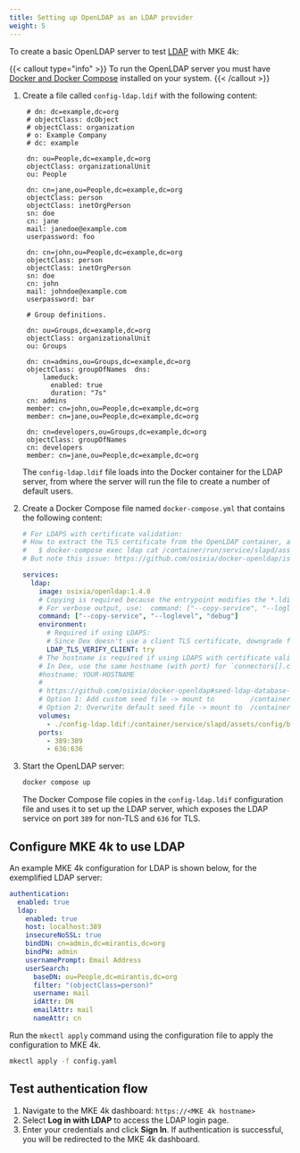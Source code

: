 ```yaml
---
title: Setting up OpenLDAP as an LDAP provider
weight: 5
---
```


To create a basic OpenLDAP server to test
[LDAP](../../../../docs/configuration/authentication/ldap) with MKE 4k:

{{< callout type="info" >}}
To run the OpenLDAP server you must have [Docker and Docker Compose](https://docs.docker.com/engine/install/) installed on your system.
{{< /callout >}}

1. Create a file called `config-ldap.ldif` with the following content:

   ```ldif
    # dn: dc=example,dc=org
    # objectClass: dcObject
    # objectClass: organization
    # o: Example Company
    # dc: example

    dn: ou=People,dc=example,dc=org
    objectClass: organizationalUnit
    ou: People

    dn: cn=jane,ou=People,dc=example,dc=org
    objectClass: person
    objectClass: inetOrgPerson
    sn: doe
    cn: jane
    mail: janedoe@example.com
    userpassword: foo

    dn: cn=john,ou=People,dc=example,dc=org
    objectClass: person
    objectClass: inetOrgPerson
    sn: doe
    cn: john
    mail: johndoe@example.com
    userpassword: bar

    # Group definitions.

    dn: ou=Groups,dc=example,dc=org
    objectClass: organizationalUnit
    ou: Groups

    dn: cn=admins,ou=Groups,dc=example,dc=org
    objectClass: groupOfNames  dns:
        lameduck:
          enabled: true
          duration: "7s"
    cn: admins
    member: cn=john,ou=People,dc=example,dc=org
    member: cn=jane,ou=People,dc=example,dc=org

    dn: cn=developers,ou=Groups,dc=example,dc=org
    objectClass: groupOfNames
    cn: developers
    member: cn=jane,ou=People,dc=example,dc=org
   ```

   The `config-ldap.ldif` file loads into the Docker container for the LDAP server, from where the server will run the file to create a number of default users.

2. Create a Docker Compose file named `docker-compose.yml` that contains the following content:

   ```yaml
   # For LDAPS with certificate validation:
   # How to extract the TLS certificate from the OpenLDAP container, and encode it for the Dex config (`rootCAData`):
   #   $ docker-compose exec ldap cat /container/run/service/slapd/assets/certs/ca.crt | base64 -w 0
   # But note this issue: https://github.com/osixia/docker-openldap/issues/506

   services:
     ldap:
       image: osixia/openldap:1.4.0
       # Copying is required because the entrypoint modifies the *.ldif files.
       # For verbose output, use:  command: ["--copy-service", "--loglevel", "debug"]
       command: ["--copy-service", "--loglevel", "debug"]
       environment:
         # Required if using LDAPS:
         # Since Dex doesn't use a client TLS certificate, downgrade from "demand" to "try".
         LDAP_TLS_VERIFY_CLIENT: try
       # The hostname is required if using LDAPS with certificate validation.
       # In Dex, use the same hostname (with port) for `connectors[].config.host`.
       #hostname: YOUR-HOSTNAME
       #
       # https://github.com/osixia/docker-openldap#seed-ldap-database-with-ldif
       # Option 1: Add custom seed file -> mount to         /container/service/slapd/assets/config/bootstrap/ldif/custom/
       # Option 2: Overwrite default seed file -> mount to  /container/service/slapd/assets/config/bootstrap/ldif/
       volumes:
         - ./config-ldap.ldif:/container/service/slapd/assets/config/bootstrap/ldif/custom/config-ldap.ldif
       ports:
         - 389:389
         - 636:636
   ```

3. Start the OpenLDAP server:

   ```bash
   docker compose up
   ```

   The Docker Compose file copies in the `config-ldap.ldif` configuration file and uses it to set up the LDAP server, which exposes the LDAP service on port `389` for non-TLS and `636` for TLS.

## Configure MKE 4k to use LDAP

An example MKE 4k configuration for LDAP is shown below, for the exemplified LDAP server:

```yaml
authentication:
  enabled: true
  ldap:
    enabled: true
    host: localhost:389
    insecureNoSSL: true
    bindDN: cn=admin,dc=mirantis,dc=org
    bindPW: admin
    usernamePrompt: Email Address
    userSearch:
      baseDN: ou=People,dc=mirantis,dc=org
      filter: "(objectClass=person)"
      username: mail
      idAttr: DN
      emailAttr: mail
      nameAttr: cn
```

Run the `mkectl apply` command using the configuration file to apply the
configuration to MKE 4k.

```bash
mkectl apply -f config.yaml
```

## Test authentication flow

1. Navigate to the MKE 4k dashboard: `https://<MKE 4k hostname>`
2. Select **Log in with LDAP** to access the LDAP login page.
3. Enter your credentials and click **Sign In**. If authentication is successful,
   you will be redirected to the MKE 4k dashboard.
